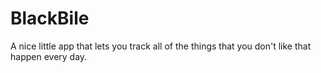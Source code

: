 BlackBile
=========

A nice little app that lets you track all of the things that you don't like that happen every day.
